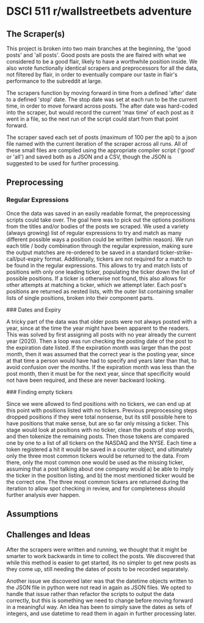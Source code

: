 # DSCI 511 r/wallstreetbets adventure

## The Scraper(s)

<p>This project is broken into two main branches at the beginning, the 'good posts' and 'all posts'. Good posts are posts the are flaired with what we considered to be a good flair, likely to have a worthwhile position inside. We also wrote functionally identical scrapers and preprocessors for all the data, not filtered by flair, in order to eventually compare our taste in flair's performance to the subreddit at large. </p>

<p> The scrapers function by moving forward in time from a defined 'after' date to a defined 'stop' date. The stop date was set at each run to be the current time, in order to move forward across posts. The after date was hard-coded into the scraper, but would record the current 'max time' of each post as it went in a file, so the next run of the script could start from that point forward. </p>

<p> The scraper saved each set of posts (maximum of 100 per the api) to a json file named with the current iteration of the scraper across all runs. All of these small files are compiled using the appropriate compiler script ('good' or 'all') and saved both as a JSON and a CSV, though the JSON is suggested to be used for further processing.</p>

## Preprocessing
### Regular Expressions
<p> Once the data was saved in an easily readable format, the preprocessing scripts could take over. The goal here was to pick out the options positions from the titles and/or bodies of the posts we scraped. We used a variety (always growing) list of regular expressions to try and match as many different possible ways a position could be written (within reason). We run each title / body combination through the regular expression, making sure the output matches are re-ordered to be saved in a standard ticker-strike-call/put-expiry format. Additionally, tickers are not required for a match to be found in the regular expressions. This allows to try and match lists of positions with only one leading ticker, populating the ticker down the list of possible positions. If a ticker is otherwise not found, this also allows for other attempts at matching a ticker, which we attempt later. Each post's positions are returned as nested lists, with the outer list containing smaller lists of single positions, broken into their component parts. </p>
### Dates and Expiry
<p> A tricky part of the data was that older posts were not always posted with a year, since at the time the year might have been apparent to the readers. This was solved by first assigning all posts with no year already the current year (2020). Then a loop was run checking the posting date of the post to the expiration date listed. If the expiration month was larger than the post month, then it was assumed that the correct year is the posting year, since at that time a person would have had to specify and years later than that, to avoid confusion over the months. If the expiration month was less than the post month, then it must be for the next year, since that specificity would not have been required, and these are never backward looking. </p>
### Finding empty tickers
<p> Since we were allowed to find positions with no tickers, we can end up at this point with positions listed with no tickers. Previous preprocessing steps dropped positions if they were total nonsense, but its still possible here to have positions that make sense, but are so far only missing a ticker. This stage would look at positions with no ticker, clean the posts of stop words, and then tokenize the remaining posts. Then those tokens are compared one by one to a list of all tickers on the NASDAQ and the NYSE. Each time a token registered a hit it would be saved in a counter object, and ultimately only the three most common tickers would be returned to the data. From there, only the most common one would be used as the missing ticker, assuming that a post talking about one company would a) be able to imply the ticker in the position listing, and b) the most mentioned ticker would be the correct one. The three most common tickers are returned during the iteration to allow spot checking in review, and for completeness should further analysis ever happen. </p>

## Assumptions
## Challenges and Ideas
<p> After the scrapers were written and running, we thought that it might be smarter to work backwards in time to collect the posts. We discovered that while this method is easier to get started, its no simpler to get new posts as they come up, still needing the dates of posts to be recorded separately. </p>
<p> Another issue we discovered later was that the datetime objects written to the JSON file in python were not read in again as JSON files. We opted to handle that issue rather than refactor the scripts to output the data correctly, but this is something we need to change before moving forward in a meaningful way. An idea has been to simply save the dates as sets of integers, and use datetime to read them in again in further processing later. </p>




